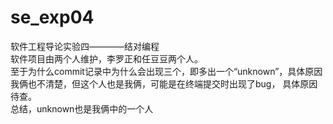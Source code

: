 # se_exp04
软件工程导论实验四————结对编程<br>
软件项目由两个人维护，李罗正和任豆豆两个人。<br>
至于为什么commit记录中为什么会出现三个，即多出一个“unknown”，具体原因我俩也不清楚，但这个人也是我俩，可能是在终端提交时出现了bug，
具体原因待查。<br>
总结，unknown也是我俩中的一个人

